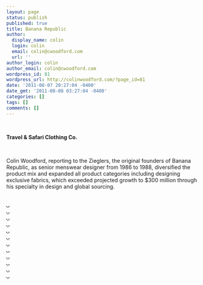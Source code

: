 ```yaml
---
layout: page
status: publish
published: true
title: Banana Republic
author:
  display_name: colin
  login: colin
  email: colin@cwoodford.com
  url: ''
author_login: colin
author_email: colin@cwoodford.com
wordpress_id: 81
wordpress_url: http://colinwoodford.com/?page_id=81
date: '2011-08-07 20:27:04 -0400'
date_gmt: '2011-08-08 03:27:04 -0400'
categories: []
tags: []
comments: []
---
```




<div class="gallery1">
	<br />
	<p style="text-align: left;"><strong>
	Travel &amp; Safari Clothing Co.</strong></p>
	<br />
	<p style="text-align: left;">
	Colin Woodford, reporting to the Zieglers, the original founders of Banana Republic, as senior menswear designer from 1986 to 1988, diversified the product mix and expanded all product categories including designing exclusive fabrics, which exceeded projected growth to $300 million through his specialty in design and global sourcing.</p>
    <br />
	<div class="gallery-one-line">
		<a href="banana-republic01.jpg" data-lightbox="banana-republic">
		    <img border = "1" src="banana-republic01.jpg" class="gallery-banana-republic" alt="">
	    </a>
		<a href="banana-republic02.jpg" data-lightbox="banana-republic">
		    <img border = "1" src="banana-republic02.jpg" class="gallery-banana-republic" alt="">
		</a>
	<br />
		<a href="banana-republic03.jpg" data-lightbox="banana-republic">
		    <img border = "1" src="banana-republic03.jpg" class="gallery-banana-republic" alt="">
		</a>
		<a href="banana-republic04.jpg" data-lightbox="banana-republic">
		    <img border = "1" src="banana-republic04.jpg" class="gallery-banana-republic" alt="">
	    </a>
	<br />
		<a href="banana-republic05.jpg" data-lightbox="banana-republic">
		    <img border = "1" src="banana-republic05.jpg" class="gallery-banana-republic" alt="">
		</a>
		<a href="banana-republic06.jpg" data-lightbox="banana-republic">
		    <img border = "1" src="banana-republic06.jpg" class="gallery-banana-republic" alt="">
		</a>
	<br />
		<a href="banana-republic07.jpg" data-lightbox="banana-republic">
		    <img border = "1" src="banana-republic07.jpg" class="gallery-banana-republic" alt="">
	    </a>
		<a href="banana-republic08.jpg" data-lightbox="banana-republic">
    		<img border = "1" src="banana-republic08.jpg" class="gallery-banana-republic" alt="">
    	</a>
    <br />
        <a href="banana-republic09.jpg" data-lightbox="banana-republic">
            <img border = "1" src="banana-republic09.jpg" class="gallery-banana-republic" alt="">
        </a>
        <a href="banana-republic10.jpg" data-lightbox="banana-republic">
            <img border = "1" src="banana-republic10.jpg" class="gallery-banana-republic" alt="">
        </a>
    <br />
       <a href="banana-republic1.jpg" data-lightbox="banana-republic">
           <img border = "1" src="banana-republic11.jpg" class="gallery-banana-republic" alt="">
        </a>
       <a href="banana-republic12.jpg" data-lightbox="banana-republic">
           <img border = "1" src="banana-republic12.jpg" class="gallery-banana-republic" alt="">
       </a>
    <br />
       <a href="banana-republic13.jpg" data-lightbox="banana-republic">
           <img border = "1" src="banana-republic13.jpg" class="gallery-banana-republic" alt="">
       </a>
       <a href="banana-republic14.jpg" data-lightbox="banana-republic">
           <img border = "1" src="banana-republic14.jpg" class="gallery-banana-republic" alt="">
        </a>
    <br />
       <a href="banana-republic15.jpg" data-lightbox="banana-republic">
           <img border = "1" src="banana-republic15.jpg" class="gallery-banana-republic" alt="">
       </a>
       <a href="banana-republic16.jpg" data-lightbox="banana-republic">
           <img border = "1" src="banana-republic16.jpg" class="gallery-banana-republic" alt="">
       </a>
    <br />
       <a href="banana-republic17.jpg" data-lightbox="banana-republic">
           <img border = "1" src="banana-republic17.jpg" class="gallery-banana-republic" alt="">
        </a>
       <a href="banana-republic18.jpg" data-lightbox="banana-republic">
              <img border = "1" src="banana-republic18.jpg" class="gallery-banana-republic" alt="">
           </a>
    <br />
       <a href="banana-republic19.jpg" data-lightbox="banana-republic">
           <img border = "1" src="banana-republic19.jpg" class="gallery-banana-republic" alt="">
       </a>
       <a href="banana-republic20.jpg" data-lightbox="banana-republic">
           <img border = "1" src="banana-republic20.jpg" class="gallery-banana-republic" alt="">
       </a>
    <br />
	   <a href="banana-republic2.jpg" data-lightbox="banana-republic">
	       <img border = "1" src="banana-republic21.jpg" class="gallery-banana-republic" alt="">
	    </a>
	   <a href="banana-republic22.jpg" data-lightbox="banana-republic">
	       <img border = "1" src="banana-republic22.jpg" class="gallery-banana-republic" alt="">
	   </a>
	<br />
	   <a href="banana-republic23.jpg" data-lightbox="banana-republic">
	       <img border = "1" src="banana-republic23.jpg" class="gallery-banana-republic" alt="">
	   </a>
	   <a href="banana-republic24.jpg" data-lightbox="banana-republic">
	       <img border = "1" src="banana-republic24.jpg" class="gallery-banana-republic" alt="">
	   </a>
	</div>
</div>
